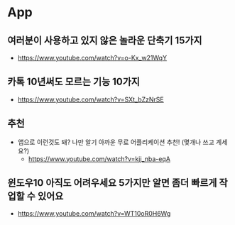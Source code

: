 # App

## 여러분이 사용하고 있지 않은 놀라운 단축기 15가지
* https://www.youtube.com/watch?v=o-Kx_w21WqY

## 카톡 10년써도 모르는 기능 10가지
* https://www.youtube.com/watch?v=SXt_bZzNrSE

## 추천
* 앱으로 이런것도 돼? 나만 알기 아까운 무료 어플리케이션 추천! (몇개나 쓰고 계세요?)
  - https://www.youtube.com/watch?v=kjj_nba-eqA
  
## 윈도우10 아직도 어려우세요 5가지만 알면 좀더 빠르게 작업할 수 있어요
* https://www.youtube.com/watch?v=WT10oR0H6Wg
